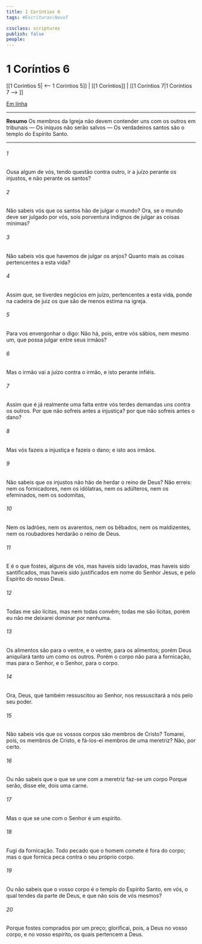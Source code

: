 ```yaml
---
title: 1 Coríntios 6
tags: #Escrituras\NovoT

cssclass: scriptures
publish: false
people:
---
```


# 1 Coríntios 6
[[1 Coríntios 5| <-- 1 Coríntios 5]] | [[1 Coríntios]] | [[1 Coríntios 7|1 Coríntios 7 --> ]]

[Em linha](https://churchofjesuschrist.org/study/scriptures/nt/1-cor/6?lang=por)

---
__Resumo__
Os membros da Igreja não devem contender uns com os outros em tribunais — Os iníquos não serão salvos — Os verdadeiros santos são o templo do Espírito Santo.

---
###### 1 
Ousa algum de vós, tendo  questão contra outro, ir a juízo perante os injustos, e não perante os santos?

###### 2 
Não sabeis vós que os santos hão de julgar o mundo? Ora, se o mundo deve ser julgado por vós, sois porventura indignos de julgar as coisas mínimas?

###### 3 
Não sabeis vós que havemos de julgar os anjos? Quanto mais as coisas pertencentes a esta vida?

###### 4 
Assim que, se tiverdes negócios em juízo, pertencentes a esta vida, ponde na cadeira de juiz os que são de menos estima na igreja.

###### 5 
Para vos envergonhar o digo: Não há, pois, entre vós sábios, nem mesmo um, que possa julgar entre seus irmãos?

###### 6 
Mas o irmão vai a juízo contra o irmão, e isto perante infiéis.

###### 7 
Assim que é já realmente uma falta entre vós terdes demandas uns contra os outros. Por que não sofreis antes a injustiça? por que não sofreis antes o dano?

###### 8 
Mas vós  fazeis a injustiça e fazeis o dano; e isto aos irmãos.

###### 9 
Não sabeis que os injustos não hão de herdar o reino de Deus? Não erreis: nem os fornicadores, nem os idólatras, nem os adúlteros, nem os efeminados, nem os sodomitas,

###### 10 
Nem os ladrões, nem os avarentos, nem os bêbados, nem os maldizentes, nem os roubadores herdarão o reino de Deus.

###### 11 
E é o que fostes, alguns de vós, mas haveis sido lavados, mas haveis sido santificados, mas haveis sido justificados em nome do Senhor Jesus, e pelo Espírito do nosso Deus.

###### 12 
Todas  me são lícitas, mas nem todas  convêm; todas  me são lícitas, porém eu não me deixarei dominar por nenhuma.

###### 13 
Os alimentos são para o ventre, e o ventre, para os alimentos; porém Deus aniquilará tanto um como os outros. Porém o corpo não  para a fornicação, mas para o Senhor, e o Senhor, para o corpo.

###### 14 
Ora, Deus, que também ressuscitou ao Senhor, nos ressuscitará a nós pelo seu poder.

###### 15 
Não sabeis vós que os vossos corpos são membros de Cristo? Tomarei, pois, os membros de Cristo, e fá-los-ei membros de uma meretriz? Não, por certo.

###### 16 
Ou não sabeis que o que se une com a meretriz faz-se um corpo  Porque serão, disse ele, dois uma  carne.

###### 17 
Mas o que se une com o Senhor é um  espírito.

###### 18 
Fugi da fornicação. Todo pecado que o homem comete é fora do corpo; mas o que fornica peca contra o seu próprio corpo.

###### 19 
Ou não sabeis que o vosso corpo é o templo do Espírito Santo,  em vós, o qual tendes da parte de Deus, e que não sois de vós mesmos?

###### 20 
Porque fostes comprados por um preço; glorificai, pois, a Deus no vosso corpo, e no vosso espírito, os quais pertencem a Deus.

